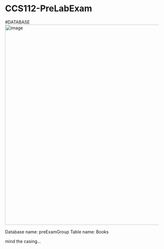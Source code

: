 # CCS112-PreLabExam

#DATABASE 
<img width="1147" height="655" alt="image" src="https://github.com/user-attachments/assets/8c019f9a-d8cd-4031-8b7b-b5801ad6fde5" />


Database name: preExamGroup
Table name: Books

mind the casing...
